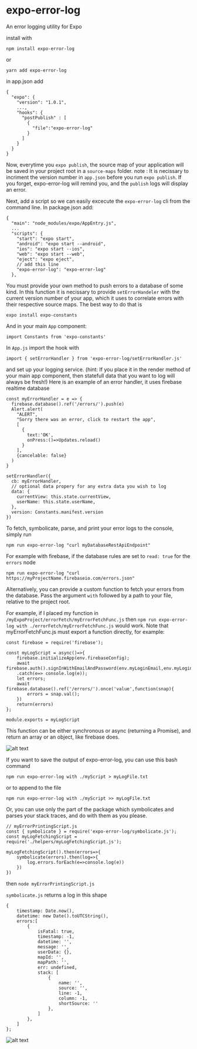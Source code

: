# expo-error-log
An error logging utility for Expo

install with

```npm install expo-error-log```

or

```yarn add expo-error-log```

in app.json add
```
{
  "expo": {
    "version": "1.0.1",
    ...,
    "hooks": {
      "postPublish" : [
        {
          "file":"expo-error-log"
        }
      ]
    }
  }
}
```
Now, everytime you `expo publish`, the source map of your application will be saved in your project root in a `source-maps` folder.
note : It is necissary to incriment the version number in `app.json` before you run `expo publish`.
If you forget, expo-error-log will remind you, and the `publish` logs will display an error.

Next, add a script so we can easily excecute the `expo-error-log` cli from the command line.
In package.json add:
```
{
  "main": "node_modules/expo/AppEntry.js",
  ...
  "scripts": {
    "start": "expo start",
    "android": "expo start --android",
    "ios": "expo start --ios",
    "web": "expo start --web",
    "eject": "expo eject",
    // add this line
    "expo-error-log": "expo-error-log"
  },

```

You must provide your own method to push errors to a database of some kind.
In this function it is necissary to provide `setErrorHandeler` with the current version number of your app, which it uses to correlate errors with their respective source maps. The best way to do that is
```
expo install expo-constants
```
And in your main `App` component:
```
import Constants from 'expo-constants'
```

In `App.js` import the hook with

`import { setErrorHandler } from 'expo-error-log/setErrorHandler.js'`

and set up your logging service.
(hint: If you place it in the render method of your main app component, then statefull data that you want to log will always be fresh!)
Here is an example of an error handler, it uses firebase realtime database

```
const myErrorHandler = e => {
  firebase.database().ref('/errors/').push(e)
  Alert.alert(
    "ALERT", 
    "Sorry there was an error, click to restart the app",
    [
      {
        text:'OK',
        onPress:()=>Updates.reload()
      }
    ],
    {cancelable: false}
  )
}

setErrorHandler({
  cb: myErrorHandler,
  // optional data propery for any extra data you wish to log
  data: {
    currentView: this.state.currentView,
    userName: this.state.userName,
  },
  version: Constants.manifest.version
})
```

To fetch, symbolicate, parse, and print your error logs to the console, simply run

`npm run expo-error-log "curl myDatabaseRestApiEndpoint"`

For example with firebase, if the database rules are set to `read: true` for the `errors` node

`npm run expo-error-log "curl https://myProjectName.firebaseio.com/errors.json"`

Alternatively, you can provide a custom function to fetch your errors from the database.
Pass the argument `with` followed by a path to your file, relative to the project root.

For example, if I placed my function in `/myExpoProject/errorFetch/myErrorFetchFunc.js`
then `npm run expo-error-log with ./errorFetch/myErrorFetchFunc.js` would work.
Note that myErrorFetchFunc.js must export a function directly, for example:
```
const firebase = require('firebase');

const myLogScript = async()=>{
    firebase.initializeApp(env.firebaseConfig);
    await firebase.auth().signInWithEmailAndPassword(env.myLoginEmail,env.myLoginPassword)
    .catch(e=> console.log(e));
    let errors;
    await firebase.database().ref('/errors/').once('value',function(snap){
        errors = snap.val();
    })
    return(errors)
};

module.exports = myLogScript
```
This function can be either synchronous or async (returning a Promise), and return an array or an object, like firebase does.

![alt text](https://github.com/marchingband/expo-error-log/blob/master/screengrab.png?raw=true)

If you want to save the output of expo-error-log, you can use this bash command
```
npm run expo-error-log with ./myScript > myLogFile.txt
```
or to append to the file
```
npm run expo-error-log with ./myScript >> myLogFile.txt
```
Or, you can use only the part of the package which symbolicates and parses your stack traces, and do with them as you please.
```
// myErrorPrintingScript.js
const { symbolicate } = require('expo-error-log/symbolicate.js');
const myLogFetchingScript = require('./helpers/myLogFetchingScript.js');

myLogFetchingScript().then(errors=>{
    symbolicate(errors).then(log=>{
        log.errors.forEach(e=>console.log(e))
    })
})
``` 
then `node myErrorPrintingScript.js`

`symbolicate.js` returns a log in this shape
```
{
    timestamp: Date.now(),
    datetime: new Date().toUTCString(),
    errors:[
        {
            isFatal: true,
            timestamp: -1,
            datetime: '',
            message: '',
            userData: {},
            mapId: '',
            mapPath: '',
            err: undefined,
            stack: [
                {
                    name: '',
                    source: '',
                    line: -1,
                    column: -1,
                    shortSource: ''
                },
            ]
        },
    ]
};

```
![alt text](https://github.com/marchingband/expo-error-log/blob/master/screengrab2.png?raw=true)
